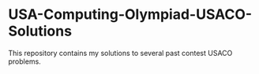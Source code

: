 # USA-Computing-Olympiad-USACO-Solutions
This repository contains my solutions to several past contest USACO problems.
